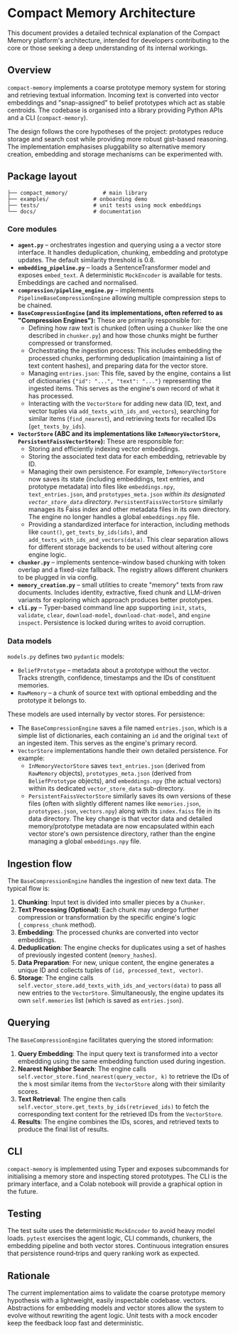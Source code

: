 # Compact Memory Architecture

This document provides a detailed technical explanation of the Compact Memory platform's architecture, intended for developers contributing to the core or those seeking a deep understanding of its internal workings.

## Overview

`compact-memory` implements a coarse prototype memory system for storing and
retrieving textual information. Incoming text is converted into vector
embeddings and "snap-assigned" to belief prototypes which act as stable
centroids. The codebase is organised into a library providing Python APIs and
a CLI (`compact-memory`).

The design follows the core hypotheses of the project: prototypes reduce
storage and search cost while providing more robust gist-based
reasoning. The implementation emphasises pluggability so
alternative memory creation, embedding and storage mechanisms can be
experimented with.

## Package layout

```
├── compact_memory/           # main library
├── examples/              # onboarding demo
├── tests/                 # unit tests using mock embeddings
└── docs/                  # documentation
```

### Core modules
<!-- SUGGESTION: A diagram illustrating the interaction between core modules (agent.py, embedding_pipeline.py, chunker.py, etc.) could be helpful here. -->

- **`agent.py`** – orchestrates ingestion and querying using a
  a vector store interface. It handles deduplication, chunking, embedding and
  prototype updates. The default similarity threshold is 0.8.
- **`embedding_pipeline.py`** – loads a SentenceTransformer model and
  exposes `embed_text`. A deterministic `MockEncoder` is available for
  tests. Embeddings are cached and normalised.
- **`compression/pipeline_engine.py`** – implements `PipelineBaseCompressionEngine`
  allowing multiple compression steps to be chained.
- **`BaseCompressionEngine` (and its implementations, often referred to as "Compression Engines"):** These are primarily responsible for:
    - Defining how raw text is chunked (often using a `Chunker` like the one described in `chunker.py`) and how those chunks might be further compressed or transformed.
    - Orchestrating the ingestion process: This includes embedding the processed chunks, performing deduplication (maintaining a list of text content hashes), and preparing data for the vector store.
    - Managing `entries.json`: This file, saved by the engine, contains a list of dictionaries `{"id": "...", "text": "..."}` representing the ingested items. This serves as the engine's own record of what it has processed.
    - Interacting with the `VectorStore` for adding new data (ID, text, and vector tuples via `add_texts_with_ids_and_vectors`), searching for similar items (`find_nearest`), and retrieving texts for recalled IDs (`get_texts_by_ids`).
- **`VectorStore` (ABC and its implementations like `InMemoryVectorStore`, `PersistentFaissVectorStore`):** These are responsible for:
    - Storing and efficiently indexing vector embeddings.
    - Storing the associated text data for each embedding, retrievable by ID.
    - Managing their own persistence. For example, `InMemoryVectorStore` now saves its state (including embeddings, text entries, and prototype metadata) into files like `embeddings.npy`, `text_entries.json`, and `prototypes_meta.json` *within its designated `vector_store_data` directory*. `PersistentFaissVectorStore` similarly manages its Faiss index and other metadata files in its own directory. The engine no longer handles a global `embeddings.npy` file.
    - Providing a standardized interface for interaction, including methods like `count()`, `get_texts_by_ids(ids)`, and `add_texts_with_ids_and_vectors(data)`. This clear separation allows for different storage backends to be used without altering core engine logic.
- **`chunker.py`** – implements sentence-window based chunking with token
  overlap and a fixed-size fallback. The registry allows different
  chunkers to be plugged in via config.
- **`memory_creation.py`** – small utilities to create "memory" texts
  from raw documents. Includes identity, extractive, fixed chunk and
  LLM-driven variants for exploring which approach produces better
  prototypes.
- **`cli.py`** – Typer-based command line app supporting `init`,
  `stats`, `validate`, `clear`, `download-model`, `download-chat-model`,
  and `engine inspect`. Persistence is
  locked during writes to avoid corruption.

### Data models
<!-- SUGGESTION: A simple diagram showing the relationship between BeliefPrototype and RawMemory data models would be useful. -->

`models.py` defines two `pydantic` models:

- `BeliefPrototype` – metadata about a prototype without the vector.
  Tracks strength, confidence, timestamps and the IDs of constituent
  memories.
- `RawMemory` – a chunk of source text with optional embedding and the
  prototype it belongs to.

These models are used internally by vector stores. For persistence:
- The `BaseCompressionEngine` saves a file named `entries.json`, which is a simple list of dictionaries, each containing an `id` and the original `text` of an ingested item. This serves as the engine's primary record.
- `VectorStore` implementations handle their own detailed persistence. For example:
    - `InMemoryVectorStore` saves `text_entries.json` (derived from `RawMemory` objects), `prototypes_meta.json` (derived from `BeliefPrototype` objects), and `embeddings.npy` (the actual vectors) within its dedicated `vector_store_data` sub-directory.
    - `PersistentFaissVectorStore` similarly saves its own versions of these files (often with slightly different names like `memories.json`, `prototypes.json`, `vectors.npy`) along with its `index.faiss` file in its data directory.
The key change is that vector data and detailed memory/prototype metadata are now encapsulated within each vector store's own persistence directory, rather than the engine managing a global `embeddings.npy` file.

## Ingestion flow

The `BaseCompressionEngine` handles the ingestion of new text data. The typical flow is:

1.  **Chunking**: Input text is divided into smaller pieces by a `Chunker`.
2.  **Text Processing (Optional)**: Each chunk may undergo further compression or transformation by the specific engine's logic (`_compress_chunk` method).
3.  **Embedding**: The processed chunks are converted into vector embeddings.
4.  **Deduplication**: The engine checks for duplicates using a set of hashes of previously ingested content (`memory_hashes`).
5.  **Data Preparation**: For new, unique content, the engine generates a unique ID and collects tuples of `(id, processed_text, vector)`.
6.  **Storage**: The engine calls `self.vector_store.add_texts_with_ids_and_vectors(data)` to pass all new entries to the `VectorStore`. Simultaneously, the engine updates its own `self.memories` list (which is saved as `entries.json`).

## Querying

The `BaseCompressionEngine` facilitates querying the stored information:

1.  **Query Embedding**: The input query text is transformed into a vector embedding using the same embedding function used during ingestion.
2.  **Nearest Neighbor Search**: The engine calls `self.vector_store.find_nearest(query_vector, k)` to retrieve the IDs of the `k` most similar items from the `VectorStore` along with their similarity scores.
3.  **Text Retrieval**: The engine then calls `self.vector_store.get_texts_by_ids(retrieved_ids)` to fetch the corresponding text content for the retrieved IDs from the `VectorStore`.
4.  **Results**: The engine combines the IDs, scores, and retrieved texts to produce the final list of results.

## CLI

`compact-memory` is implemented using Typer and exposes subcommands for
initialising a memory store and inspecting stored prototypes. The CLI is
the primary interface, and a Colab notebook will provide a graphical
option in the future.

## Testing

The test suite uses the deterministic `MockEncoder` to avoid heavy model
loads. `pytest` exercises the agent logic, CLI commands, chunkers, the
embedding pipeline and both vector stores. Continuous integration ensures
that persistence round‑trips and query ranking work as expected.

## Rationale

The current implementation aims to validate the coarse prototype memory
hypothesis with a lightweight, easily inspectable codebase.
vectors. Abstractions for embedding models and vector stores allow the
system to evolve without rewriting the agent logic. Unit tests with a
mock encoder keep the feedback loop fast and deterministic.

